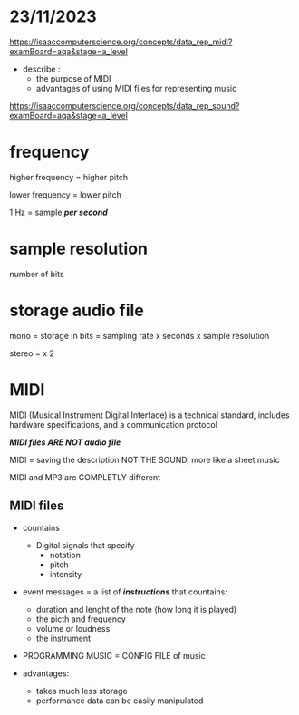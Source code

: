 # 23/11/2023

https://isaaccomputerscience.org/concepts/data_rep_midi?examBoard=aqa&stage=a_level

- describe : 
    - the purpose of MIDI
    - advantages of using MIDI files for representing music

https://isaaccomputerscience.org/concepts/data_rep_sound?examBoard=aqa&stage=a_level

# frequency

higher frequency = higher pitch

lower frequency = lower pitch

1 Hz = sample ***per second***

# sample resolution

number of bits

# storage audio file

mono = storage in bits = sampling rate x seconds x sample resolution

stereo = x 2

# MIDI

MIDI (Musical Instrument Digital Interface) is a technical standard, includes hardware specifications, and a communication protocol

***MIDI files ARE NOT audio file***

MIDI = saving the description NOT THE SOUND, more like a sheet music

MIDI and MP3 are COMPLETLY different

## MIDI files

- countains :
    - Digital signals that specify
        - notation
        - pitch
        - intensity

- event messages = a list of ***instructions*** that countains:
    - duration and lenght of the note (how long it is played)
    - the picth and frequency
    - volume or loudness
    - the instrument

- PROGRAMMING MUSIC = CONFIG FILE of music

- advantages:
    - takes much less storage
    - performance data can be easily manipulated